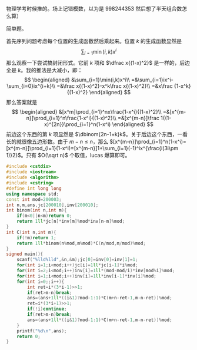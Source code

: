 物理学考时候推的。场上记错模数，以为是 $998244353$ 然后想了半天组合数怎么算）

简单题。

首先序列问题考虑每个位置的生成函数然后乘起来。位置 $k$ 的生成函数显然是
$$\sum_{i=1}\min(i,k)x^i$$
那么观察一下尝试搞封闭形式。它前 $k$ 项和 $\dfrac x{(1-x)^2}$ 是一样的，后边全是 $k$。我的推法是大减小，即：
$$
\begin{aligned}
&\sum_{i=1}\min(i,k)x^i\\
=&\sum_{i=1}ix^i-\sum_{i=0}ix^{i+k}\\
=&\frac x{(1-x)^2}-x^k\frac x{(1-x)^2}\\
=&x\frac {1-x^k}{(1-x)^2}
\end{aligned}
$$
那么答案就是
$$
\begin{aligned}
&[x^m]\prod_{i=1}^nx\frac{1-x^i}{(1-x)^2}\\
=&[x^{m-n}]\prod_{i=1}^n\frac{1-x^i}{(1-x)^2}\\
=&[x^{m-n}]\frac 1{(1-x)^{2n}}\prod_{i=1}^n(1-x^i)
\end{aligned}
$$
前边这个东西的第 $k$ 项显然是 $\dbinom{2n-1+k}k$。关于后边这个东西，一看长的就很像五边形数。由于 $m-n\le n$，那么 $[x^{m-n}]\prod_{i=1}^n(1-x^i)=[x^{m-n}]\prod_{i=1}(1-x^i)=[x^{m-n}]1+\sum_{i=1}(-1)^ix^{\frac{i(3i\pm 1)}2}$。只有 $O(\sqrt n)$ 个取值，lucas 爆算即可。
```cpp
#include <cstdio>
#include <iostream>
#include <algorithm>
#include <cstring>
#define int long long
using namespace std;
const int mod=200003;
int n,m,ans,jc[200010],inv[200010];
int binom(int n,int m){
    if(m<0||n<m)return 0;
    return 1ll*jc[n]*inv[m]%mod*inv[n-m]%mod;
}
int C(int n,int m){
    if(!m)return 1;
    return 1ll*binom(n%mod,m%mod)*C(n/mod,m/mod)%mod;
}
signed main(){
    scanf("%lld%lld",&n,&m);jc[0]=inv[0]=inv[1]=1;
    for(int i=1;i<mod;i++)jc[i]=1ll*jc[i-1]*i%mod;
    for(int i=2;i<mod;i++)inv[i]=1ll*(mod-mod/i)*inv[mod%i]%mod;
    for(int i=1;i<mod;i++)inv[i]=1ll*inv[i-1]*inv[i]%mod;
    for(int i=0;;i++){
        int ret=i*(3*i-1)>>1;
        if(ret>m-n)break;
        ans=(ans+1ll*((i&1)?mod-1:1)*C(m+n-ret-1,m-n-ret))%mod;
        ret=i*(3*i+1)>>1;
        if(!i)continue;
        if(ret>m-n)break;
        ans=(ans+1ll*((i&1)?mod-1:1)*C(m+n-ret-1,m-n-ret))%mod;
    }
    printf("%d\n",ans);
    return 0;
}
```